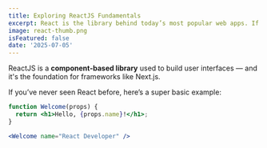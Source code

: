 ```yaml
---
title: Exploring ReactJS Fundamentals
excerpt: React is the library behind today’s most popular web apps. If you're not comfortable with components and hooks, now's the time!
image: react-thumb.png
isFeatured: false
date: '2025-07-05'
---
```


ReactJS is a **component-based library** used to build user interfaces — and it's the foundation for frameworks like Next.js.

If you’ve never seen React before, here’s a super basic example:

```jsx
function Welcome(props) {
  return <h1>Hello, {props.name}!</h1>;
}

<Welcome name="React Developer" />
```